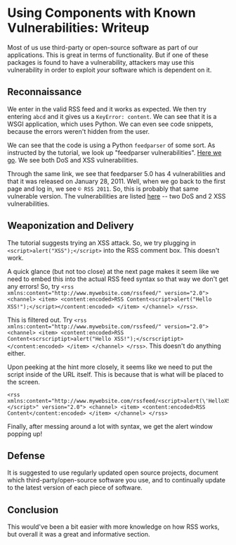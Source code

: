 # Using Components with Known Vulnerabilities: Writeup

Most of us use third-party or open-source software as part of our applications. This is great in terms of functionality. But if one of these packages is found to have a vulnerability, attackers may use this vulnerability in order to exploit *your* software which is dependent on it. 

## Reconnaissance 
We enter in the valid RSS feed and it works as expected. We then try entering `abcd` and it gives us a `KeyError: content`. We can see that it is a WSGI application, which uses Python. We can even see code snippets, because the errors weren't hidden from the user. 

We can see that the code is using a Python `feedparser` of some sort. As instructed by the tutorial, we look up "feedparser vulnerabilities". [Here we go](https://snyk.io/vuln/pip:feedparser). We see both DoS and XSS vulnerabilities. 

Through the same link, we see that feedparser 5.0 has 4 vulnerabilities and that it was released on January 28, 2011. Well, when we go back to the first page and log in, we see `© RSS 2011`. So, this is probably that same vulnerable version. The vulnerabilities are listed [here](https://www.cvedetails.com/vulnerability-list/vendor_id-11368/product_id-20651/version_id-106904/Mark-Pilgrim-Feedparser-5.0.html) -- two DoS and 2 XSS vulnerabilities. 

## Weaponization and Delivery
The tutorial suggests trying an XSS attack. So, we try plugging in `<script>alert("XSS");</script>` into the RSS comment box. This doesn't work. 

A quick glance (but not too close) at the next page makes it seem like we need to embed this into the actual RSS feed syntax so that way we don't get any errors! So, try `<rss xmlns:content="http://www.mywebsite.com/rssfeed/" version="2.0"> <channel> <item> <content:encoded>RSS Content<script>alert("Hello XSS!");</script></content:encoded> </item> </channel> </rss>`.

This is filtered out. Try `<rss xmlns:content="http://www.mywebsite.com/rssfeed/" version="2.0"> <channel> <item> <content:encoded>RSS Content<scrscriptipt>alert("Hello XSS!");</scrscriptipt></content:encoded> </item> </channel> </rss>`. This doesn't do anything either. 

Upon peeking at the hint more closely, it seems like we need to put the script inside of the URL itself. This is because that is what will be placed to the screen. 

```
<rss xmlns:content="http://www.mywebsite.com/rssfeed/<script>alert(\'HelloXSS\');</script>" version="2.0"> <channel> <item> <content:encoded>RSS Content</content:encoded> </item> </channel> </rss>
```

Finally, after messing around a lot with syntax, we get the alert window popping up! 

## Defense
It is suggested to use regularly updated open source projects, document which third-party/open-source software you use, and to continually update to the latest version of each piece of software. 

## Conclusion
This would've been a bit easier with more knowledge on how RSS works, but overall it was a great and informative section. 